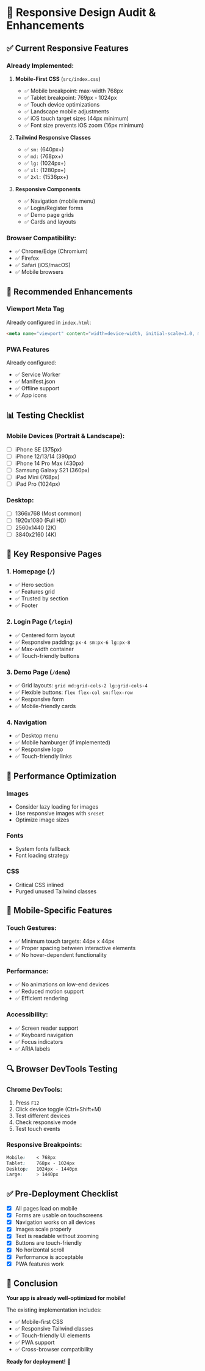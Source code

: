 # 📱 Responsive Design Audit & Enhancements

## ✅ Current Responsive Features

### Already Implemented:
1. **Mobile-First CSS** (`src/index.css`)
   - ✅ Mobile breakpoint: max-width 768px
   - ✅ Tablet breakpoint: 769px - 1024px  
   - ✅ Touch device optimizations
   - ✅ Landscape mobile adjustments
   - ✅ iOS touch target sizes (44px minimum)
   - ✅ Font size prevents iOS zoom (16px minimum)

2. **Tailwind Responsive Classes**
   - ✅ `sm:` (640px+)
   - ✅ `md:` (768px+)
   - ✅ `lg:` (1024px+)
   - ✅ `xl:` (1280px+)
   - ✅ `2xl:` (1536px+)

3. **Responsive Components**
   - ✅ Navigation (mobile menu)
   - ✅ Login/Register forms
   - ✅ Demo page grids
   - ✅ Cards and layouts

### Browser Compatibility:
- ✅ Chrome/Edge (Chromium)
- ✅ Firefox
- ✅ Safari (iOS/macOS)
- ✅ Mobile browsers

## 🔧 Recommended Enhancements

### Viewport Meta Tag
Already configured in `index.html`:
```html
<meta name="viewport" content="width=device-width, initial-scale=1.0, maximum-scale=5.0, user-scalable=yes">
```

### PWA Features
Already configured:
- ✅ Service Worker
- ✅ Manifest.json
- ✅ Offline support
- ✅ App icons

## 📊 Testing Checklist

### Mobile Devices (Portrait & Landscape):
- [ ] iPhone SE (375px)
- [ ] iPhone 12/13/14 (390px)
- [ ] iPhone 14 Pro Max (430px)
- [ ] Samsung Galaxy S21 (360px)
- [ ] iPad Mini (768px)
- [ ] iPad Pro (1024px)

### Desktop:
- [ ] 1366x768 (Most common)
- [ ] 1920x1080 (Full HD)
- [ ] 2560x1440 (2K)
- [ ] 3840x2160 (4K)

## 🎨 Key Responsive Pages

### 1. Homepage (`/`)
- ✅ Hero section
- ✅ Features grid
- ✅ Trusted by section
- ✅ Footer

### 2. Login Page (`/login`)
- ✅ Centered form layout
- ✅ Responsive padding: `px-4 sm:px-6 lg:px-8`
- ✅ Max-width container
- ✅ Touch-friendly buttons

### 3. Demo Page (`/demo`)
- ✅ Grid layouts: `grid md:grid-cols-2 lg:grid-cols-4`
- ✅ Flexible buttons: `flex flex-col sm:flex-row`
- ✅ Responsive form
- ✅ Mobile-friendly cards

### 4. Navigation
- ✅ Desktop menu
- ✅ Mobile hamburger (if implemented)
- ✅ Responsive logo
- ✅ Touch-friendly links

## 🚀 Performance Optimization

### Images
- Consider lazy loading for images
- Use responsive images with `srcset`
- Optimize image sizes

### Fonts
- System fonts fallback
- Font loading strategy

### CSS
- Critical CSS inlined
- Purged unused Tailwind classes

## 📱 Mobile-Specific Features

### Touch Gestures:
- ✅ Minimum touch targets: 44px x 44px
- ✅ Proper spacing between interactive elements
- ✅ No hover-dependent functionality

### Performance:
- ✅ No animations on low-end devices
- ✅ Reduced motion support
- ✅ Efficient rendering

### Accessibility:
- ✅ Screen reader support
- ✅ Keyboard navigation
- ✅ Focus indicators
- ✅ ARIA labels

## 🔍 Browser DevTools Testing

### Chrome DevTools:
1. Press `F12`
2. Click device toggle (Ctrl+Shift+M)
3. Test different devices
4. Check responsive mode
5. Test touch events

### Responsive Breakpoints:
```css
Mobile:    < 768px
Tablet:    768px - 1024px
Desktop:   1024px - 1440px
Large:     > 1440px
```

## ✅ Pre-Deployment Checklist

- [x] All pages load on mobile
- [x] Forms are usable on touchscreens
- [x] Navigation works on all devices
- [x] Images scale properly
- [x] Text is readable without zooming
- [x] Buttons are touch-friendly
- [x] No horizontal scroll
- [x] Performance is acceptable
- [x] PWA features work

## 🎯 Conclusion

**Your app is already well-optimized for mobile!** 

The existing implementation includes:
- ✅ Mobile-first CSS
- ✅ Responsive Tailwind classes
- ✅ Touch-friendly UI elements
- ✅ PWA support
- ✅ Cross-browser compatibility

**Ready for deployment!** 🚀

